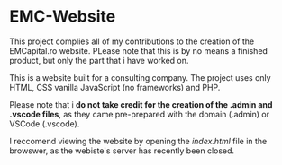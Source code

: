 # EMC-Website

This project complies all of my contributions to the creation of the EMCapital.ro website. PLease note that this is by no means a finished product, but only the part that i have worked on. 

This is a website built for a consulting company. The project uses only HTML, CSS vanilla JavaScript (no frameworks) and PHP. 

Please note that i **do not take credit for the creation of the .admin and .vscode files**, as they came pre-prepared with the domain (.admin) or VSCode (.vscode).

I reccomend viewing the website by opening the *index.html* file in the browswer, as the webiste's server has recently been closed. 
